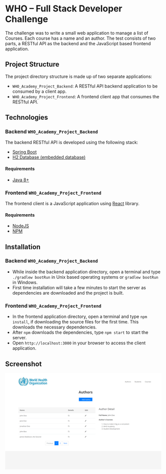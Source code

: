 # WHO – Full Stack Developer Challenge

The challenge was to write a small web application to manage a list of Courses. Each course has a 
name and an author. The test consists of two parts, a RESTful API as the backend and the JavaScript 
based frontend application.

## Project Structure

The project directory structure is made up of two separate applications: 
* `WHO_Academy_Project_Backend`: A RESTful API backend application to be consumed by a client app.
* `WHO_Academy_Project_Frontend`: A frontend client app that consumes the RESTful API.

## Technologies

### Backend `WHO_Academy_Project_Backend`

The backend RESTful API is developed using the following stack:
* [Spring Boot](https://spring.io/projects/spring-boot)
* [H2 Database (embedded database)](https://www.h2database.com)

#### Requirements
* [Java 8+](https://www.java.com/en/download/)

### Frontend `WHO_Academy_Project_Frontend`

The frontend client is a JavaScript application using [React](http://reactjs.org) library.

#### Requirements
* [NodeJS](https://nodejs.org/)
* [NPM](https://www.npmjs.com/)

## Installation

### Backend `WHO_Academy_Project_Backend`

* While inside the backend application directory, open a terminal and type `./gradlew bootRun` in
Unix based operating systems or `gradlew bootRun` in Windows.
* First time installation will take a few minutes to start the server as dependencies are downloaded
and the project is built.

### Frontend `WHO_Academy_Project_Frontend`
* In the frontend application directory, open a terminal and type `npm install`, if downloading the
source files for the first time. This downloads the necessary dependencies.
* After `npm` downloads the dependencies, type `npm start` to start the server.
* Open `http://localhost:3000` in your browser to access the client application.

## Screenshot

![alt text](asset/screenshot.png "Screenshot")